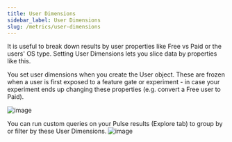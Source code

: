 ```yaml
---
title: User Dimensions
sidebar_label: User Dimensions
slug: /metrics/user-dimensions
---
```


It is useful to break down results by user properties like Free vs Paid or the users' OS type. Setting User Dimensions lets you slice data by properties like this. 

You set user dimensions when you create the User object. These are frozen when a user is first exposed to a feature gate or experiment - in case your experiment ends up changing these properties (e.g. convert a Free user to Paid). 

![image](https://user-images.githubusercontent.com/31516123/226679274-01705500-48ee-44d4-8a5c-cbc49d97d0b2.png)

You can run custom queries on your Pulse results (Explore tab) to group by or filter by these User Dimensions.
![image](https://user-images.githubusercontent.com/31516123/226679816-5c7d393f-80e2-4670-8978-fc607b5fbe1a.png)
